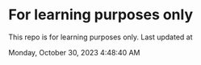 # For learning purposes only
This repo is for learning purposes only.
Last updated at

Monday, October 30, 2023 4:48:40 AM

